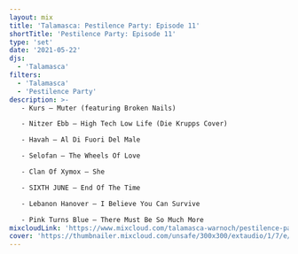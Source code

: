 ```yaml
---
layout: mix
title: 'Talamasca: Pestilence Party: Episode 11'
shortTitle: 'Pestilence Party: Episode 11'
type: 'set'
date: '2021-05-22'
djs:
  - 'Talamasca'
filters:
  - 'Talamasca'
  - 'Pestilence Party'
description: >-
   - Kurs — Muter (featuring Broken Nails)

   - Nitzer Ebb — High Tech Low Life (Die Krupps Cover)

   - Havah — Al Di Fuori Del Male

   - Selofan — The Wheels Of Love

   - Clan Of Xymox — She

   - SIXTH JUNE — End Of The Time

   - Lebanon Hanover — I Believe You Can Survive

   - Pink Turns Blue — There Must Be So Much More
mixcloudLink: 'https://www.mixcloud.com/talamasca-warnoch/pestilence-party-episode-11'
cover: 'https://thumbnailer.mixcloud.com/unsafe/300x300/extaudio/1/7/e/f/90b2-7783-4cd1-8d0b-9cca5e61ad0f'
---
```

